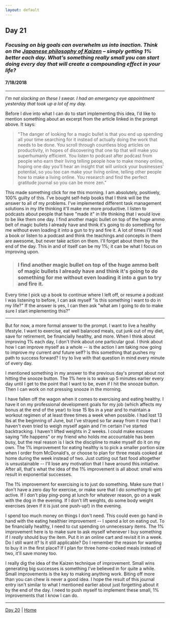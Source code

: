 ```yaml
---
layout: default
---
```


## Day 21
### *Focusing on big goals can overwhelm us into inaction. Think on the [Japanese philosophy of Kaizen](https://www.artofmanliness.com/articles/get-1-better-every-day-the-kaizen-way-to-self-improvement/) – simply getting 1% better each day. What’s something really small you can start doing every day that will create a compounding effect in your life?*
#### 7/18/2018

---

*I'm not slacking on these I swear. I had an emergency eye appointment yesterday that took up a lot of my day.*

Before I dive into what I can do to start implementing this idea, I'd like to mention something about an excerpt from the article linked in the prompt above. It says:

> "The danger of looking for a magic bullet is that you end up spending all your time searching for it instead of actually doing the work that needs to be done. You scroll through countless blog articles on productivity, in hopes of discovering that one tip that will make you superhumanly efficient. You listen to podcast after podcast from people who earn their living telling people how to make money online, hoping one day you’ll hear an insight that will unlock your businesses’ potential, so you too can make your living online, telling other people how to make a living online. You research and find the perfect gratitude journal so you can be more zen."

This made something click for me this morning. I am absolutely, positively, 100% guilty of this. I've bought self-help books that I think will be the answer to all of my problems. I've implemented different task management solutions in my life thinking it'll make me more productive. I listen to podcasts about people that have "made it" in life thinking that I would love to be like them one day. I find another magic bullet on top of the huge ammo belt of magic bullets I already have and think it's going to do something for me without even loading it into a gun to try and fire it. A lot of times I'll read a book or listen to a podcast and think the teachings and concepts in them are awesome, but never take action on them. I'll forget about them by the end of the day. This in and of itself can be my 1%; it can be what I focus on improving upon.

> ### I find another magic bullet on top of the huge ammo belt of magic bullets I already have and think it's going to do something for me without even loading it into a gun to try and fire it.

Every time I pick up a book to continue where I left off, or resume a podcast I was listening to before, I can ask myself "is this something I want to do in my life?" If the answer is yes, I can then ask "what am I going to do to make sure I start implementing this?"

---

But for now, a more formal answer to the prompt. I want to live a healthy lifestyle. I want to exercise, eat well balanced meals, cut junk out of my diet, save for retirement, be financially healthy, and more. When I think about improving 1% each day, I don't think about one particular goal. I think about how I can improve myself as a whole -- is the action I am taking now going to improve my current _and_ future self? Is this something that pushes my path to success forward? I try to live with that question in mind every minute of every day.

I mentioned something in my answer to the previous day's prompt about not hitting the snooze button. The 1% here is to wake up 5 minutes earlier every day until I get to the point that I want to be, even if I hit the snooze button. Then I can work on not pressing snooze in the morning.

I have fallen off the wagon when it comes to exercising and eating healthy. I have it on my professional development goals for my job (which affects my bonus at the end of the year) to lose 15 lbs in a year and to maintain a workout regimen of at least three times a week when possible. I had lost 13 lbs at the beginning of June, but I've strayed so far away from it now that I haven't even tried to weigh myself again and I'm certain I've started backtracking. I haven't lifted weights in 2 weeks. I could make excuses saying "life happens" or my friend who holds me accountable has been busy, but the real reason is I lack the discipline to make myself do it on my own. The 1% improvement for eating healthy is to pick a smaller portion size when I order from McDonald's, or choose to plan for three meals cooked at home during the week instead of two. Just cutting out fast food altogether is unsustainable -- I'll lose any motivation that I have around this initiative. After all, that's what the idea of the 1% improvement is all about: small wins result in exponential successes.

The 1% improvement for exercising is to just do something. Make sure that I don't have a zero day for exercise, or make sure that I do *something* to get active. If I don't play ping-pong at lunch for whatever reason, go on a walk with the dog in the evening. If I don't lift weights, do some body weight exercises (even if it is just one push-up!) in the evening.

I spend too much money on things I don't need. This could even go hand in hand with the eating healthier improvement -- I spend a lot on eating out. To be financially healthy, I need to cut spending on unnecessary items. The 1% improvement here is to make sure to ask myself whenever I buy something if I *really* should buy the item. Put it in an online cart and revisit it in a week. Do I still want it? Is it still applicable? Do I remember the reason for wanting to buy it in the first place? If I plan for three home-cooked meals instead of two, it'll save money too.

I really dig the idea of the Kaizen technique of improvement. Small wins generating big successes is something I've believed in for quite a while. Small improvements is the key to making anything work. Biting off more than you can chew is never a good idea. I hope the result of this journal entry isn't similar to what I mentioned earlier about just forgetting about it by the end of the day. I need to push myself to implement these small, 1% improvements that I know I can do.

---
[Day 20](./day-20) | [Home](./)